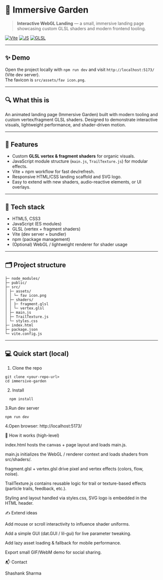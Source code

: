 # 🌿 Immersive Garden

> **Interactive WebGL Landing** — a small, immersive landing page showcasing custom GLSL shaders and modern frontend tooling.

[![Vite](https://img.shields.io/badge/bundler-vite-blue)]() [![JS](https://img.shields.io/badge/language-JavaScript-yellow)]() [![GLSL](https://img.shields.io/badge/GLSL-shaders-brightgreen)]()

---

## ✨ Demo
Open the project locally with `npm run dev` and visit `http://localhost:5173/` (Vite dev server).  
 The favicon is `src/assets/fav icon.png`.

---

## 🔍 What this is
An animated landing page (Immersive Garden) built with modern tooling and custom vertex/fragment GLSL shaders. Designed to demonstrate interactive visuals, lightweight performance, and shader-driven motion.

---

## 🚀 Features
- Custom **GLSL vertex & fragment shaders** for organic visuals.
- JavaScript module structure (`main.js`, `TrailTexture.js`) for modular effects.
- Vite + npm workflow for fast dev/refresh.
- Responsive HTML/CSS landing scaffold and SVG logo.
- Easy to extend with new shaders, audio-reactive elements, or UI overlays.

---

## 🧰 Tech stack
- HTML5, CSS3
- JavaScript (ES modules)
- GLSL (vertex + fragment shaders)
- Vite (dev server + bundler)
- npm (package management)
- (Optional) WebGL / lightweight renderer for shader usage

---

## 🗂 Project structure

```
├─ node_modules/
├─ public/
├─ src/
│ ├─ assets/
│ │ └─ fav icon.png
│ ├─ shaders/
│ │ ├─ fragment.glsl
│ │ └─ vertex.glsl
│ ├─ main.js
│ ├─ TrailTexture.js
│ └─ styles.css
├─ index.html
├─ package.json
└─ vite.config.js   
```

---

## 💻 Quick start (local)
1. Clone the repo  
```
git clone <your-repo-url>
cd immersive-garden 
```

2. Install
```
  npm install
```
3.Run dev server
```
npm run dev
```
4.Open browser: http://localhost:5173/

🧭 How it works (high-level)

index.html hosts the canvas + page layout and loads main.js.

main.js initializes the WebGL / renderer context and loads shaders from src/shaders/.

fragment.glsl + vertex.glsl drive pixel and vertex effects (colors, flow, noise).

TrailTexture.js contains reusable logic for trail or texture-based effects (particle trails, feedback, etc.).

Styling and layout handled via styles.css, SVG logo is embedded in the HTML header.   

✍️ Extend ideas

Add mouse or scroll interactivity to influence shader uniforms.

Add a simple GUI (dat.GUI / lil-gui) for live parameter tweaking.

Add lazy asset loading & fallback for mobile performance.

Export small GIF/WebM demo for social sharing.


📬 Contact   

Shashank Sharma  





